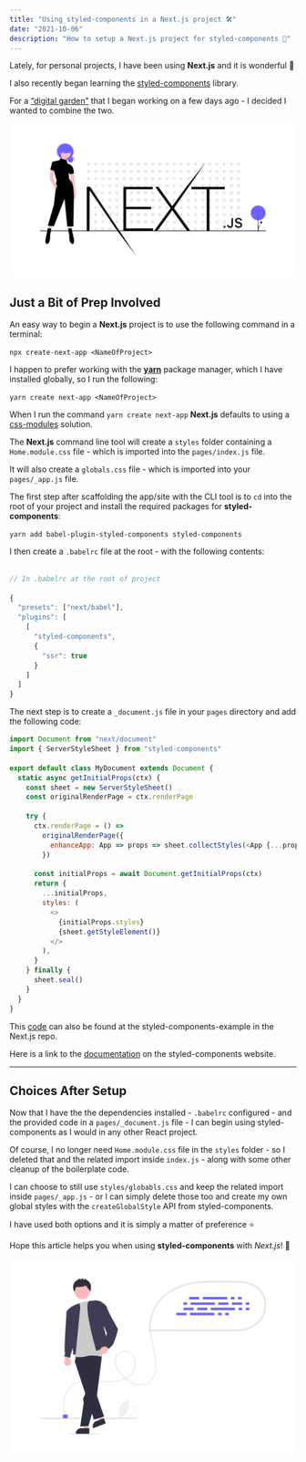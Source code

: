 ```yaml
---
title: "Using styled-components in a Next.js project 🛠️"
date: "2021-10-06"
description: "How to setup a Next.js project for styled-components 🔧"
---
```


Lately, for personal projects, I have been using **Next.js** and it is wonderful 🚀

I also recently began learning the [styled-components](https://styled-components.com/) library.

For a [“digital garden”](https://papadavis47.dev) that I began working on a few days ago - I decided I wanted to combine the two.

![Next.js from Undraw](./undraw_next_js.png)

## Just a Bit of Prep Involved

An easy way to begin a **Next.js** project is to use the following command in a terminal:

`npx create-next-app <NameOfProject>`

I happen to prefer working with the [**yarn**](https://classic.yarnpkg.com/lang/en/) package manager, which I have installed globally, so I run the following:

`yarn create next-app <NameOfProject>`

When I run the command `yarn create next-app` **Next.js** defaults to using a [css-modules](https://github.com/css-modules/css-modules) solution.

The **Next.js** command line tool will create a `styles` folder containing a `Home.module.css` file - which is imported into the `pages/index.js` file.

It will also create a `globals.css` file - which is imported into your `pages/_app.js` file.

The first step after scaffolding the app/site with the CLI tool is to `cd` into the root of your project and install the required packages for **styled-components**:

`yarn add babel-plugin-styled-components styled-components`

I then create a `.babelrc` file at the root - with the following contents:

```js

// In .babelrc at the root of project

{
  "presets": ["next/babel"],
  "plugins": [
    [
      "styled-components",
      {
        "ssr": true
      }
    ]
  ]
}

```

The next step is to create a `_document.js` file in your `pages` directory and add the following code:

```js
import Document from "next/document"
import { ServerStyleSheet } from "styled-components"

export default class MyDocument extends Document {
  static async getInitialProps(ctx) {
    const sheet = new ServerStyleSheet()
    const originalRenderPage = ctx.renderPage

    try {
      ctx.renderPage = () =>
        originalRenderPage({
          enhanceApp: App => props => sheet.collectStyles(<App {...props} />),
        })

      const initialProps = await Document.getInitialProps(ctx)
      return {
        ...initialProps,
        styles: (
          <>
            {initialProps.styles}
            {sheet.getStyleElement()}
          </>
        ),
      }
    } finally {
      sheet.seal()
    }
  }
}
```

This [code](https://github.com/vercel/next.js/blob/master/examples/with-styled-components/pages/_document.js) can also be found at the styled-components-example in the Next.js repo.

Here is a link to the [documentation](https://styled-components.com/docs/advanced#nextjs) on the styled-components website.

---

## Choices After Setup

Now that I have the the dependencies installed - `.babelrc` configured - and the provided code in a `pages/_document.js` file - I can begin using styled-components as I would in any other React project.

Of course, I no longer need `Home.module.css` file in the `styles` folder - so I deleted that and the related import inside `index.js` - along with some other cleanup of the boilerplate code.

I can choose to still use `styles/globabls.css` and keep the related import inside `pages/_app.js` - or I can simply delete those too and create my own global styles with the `createGlobalStyle` API from styled-components.

I have used both options and it is simply a matter of preference ⭐

Hope this article helps you when using **styled-components** with _Next.js_! 💯

![SourceCode from Undraw](./undraw_Source_code.png)
